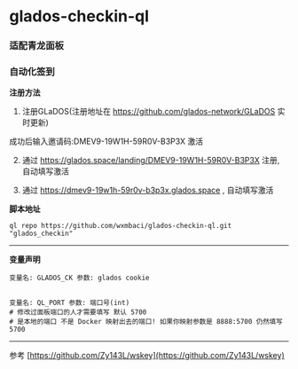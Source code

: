 # glados-checkin-ql

### 适配青龙面板

### 自动化签到

**注册方法**
1. 注册GLaDOS(注册地址在 https://github.com/glados-network/GLaDOS 实时更新)

成功后输入邀请码:DMEV9-19W1H-59R0V-B3P3X 激活

2. 通过 https://glados.space/landing/DMEV9-19W1H-59R0V-B3P3X 注册, 自动填写激活

3. 通过 https://dmev9-19w1h-59r0v-b3p3x.glados.space , 自动填写激活


**脚本地址** 
```text
ql repo https://github.com/wxmbaci/glados-checkin-ql.git "glados_checkin"
```
---
**变量声明**

```shell
变量名: GLADOS_CK 参数: glados cookie


变量名: QL_PORT 参数: 端口号(int) 
# 修改过面板端口的人才需要填写 默认 5700 
# 是本地的端口 不是 Docker 映射出去的端口! 如果你映射参数是 8888:5700 仍然填写5700

```

---
参考
[https://github.com/Zy143L/wskey](https://github.com/Zy143L/wskey)
